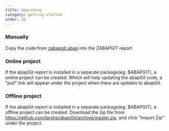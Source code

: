 ```yaml
---
title: Upgrading
category: getting-started
order: 20
---
```



### Manually
Copy the code from [zabapgit.abap](https://raw.githubusercontent.com/abapGit/build/master/zabapgit.abap) into the ZABAPGIT report

### Online project
If the abapGit report is installed in a separate package(eg. $ABAPGIT), a online project can be created. Which will help updating the abapGit code, a "pull" link will appear under the project when there are updates to abapGit.

### Offline project
If the abapGit report is installed in a separate package(eg. $ABAPGIT), a offline project can be created.
Download the zip file from https://github.com/larshp/abapGit/archive/master.zip, and click "Import Zip" under the project.
